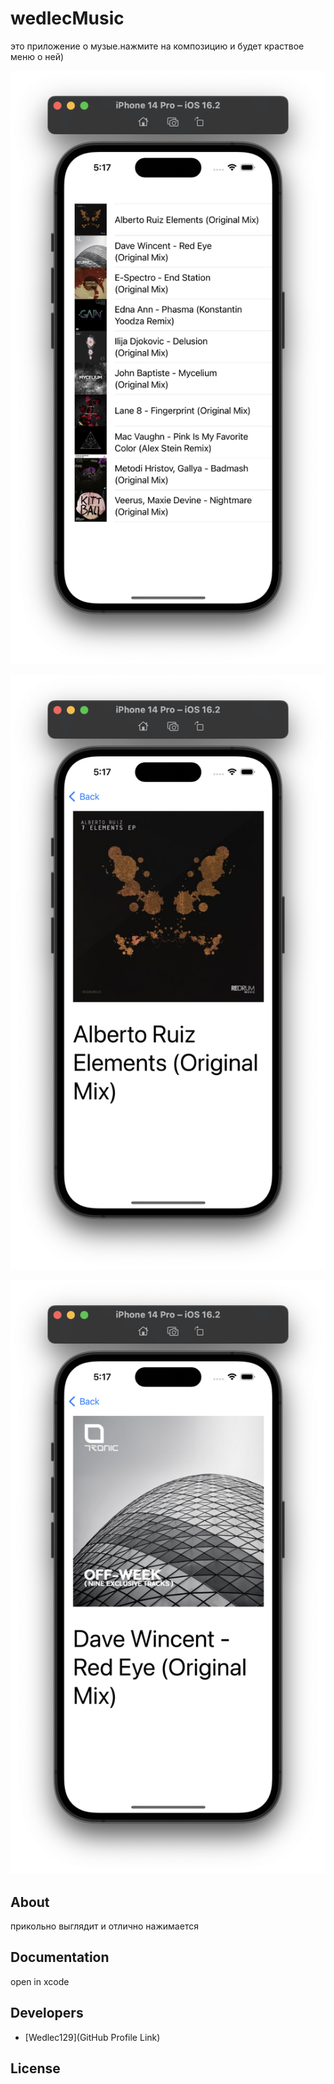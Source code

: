 # wedlecMusic

это приложение о музые.нажмите на композицию и будет краствое меню о ней)

<p align="center">
      <img src="https://github.com/Wedlec129/wedlecMusic/blob/main/1.png" width="726">
</p>


<p align="center">
      <img src="https://github.com/Wedlec129/wedlecMusic/blob/main/2.png" width="726">
</p>


<p align="center">
      <img src="https://github.com/Wedlec129/wedlecMusic/blob/main/3.png" width="726">
</p>


## About

прикольно выглядит и отлично нажимается

## Documentation

open in xcode 

## Developers

- [Wedlec129](GitHub Profile Link)

## License

